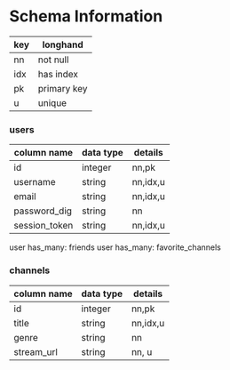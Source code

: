 # Schema Information

| key |    longhand      |
|-----|------------------|
| nn  | not null         |
| idx | has index        |
| pk  | primary key      |
| u   | unique           |


### users
| column name | data type | details  |
|-------------|-----------|----------|
|id           | integer   | nn,pk    |
|username     | string    | nn,idx,u |
|email        | string    | nn,idx,u |
|password_dig | string    | nn       |
|session_token| string    | nn,idx,u |

user has_many: friends
user has_many: favorite_channels

### channels

| column name | data type | details  |
|-------------|-----------|----------|
|id           | integer   | nn,pk    |
|title        | string    | nn,idx,u |
|genre        | string    | nn       |
|stream_url   | string    | nn, u    |
